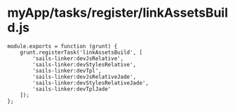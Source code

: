 # myApp/tasks/register/linkAssetsBuild.js


<docmeta name="displayName" value="linkAssetsBuild.js">

```
module.exports = function (grunt) {
	grunt.registerTask('linkAssetsBuild', [
		'sails-linker:devJsRelative',
		'sails-linker:devStylesRelative',
		'sails-linker:devTpl',
		'sails-linker:devJsRelativeJade',
		'sails-linker:devStylesRelativeJade',
		'sails-linker:devTplJade'
	]);
};

```
